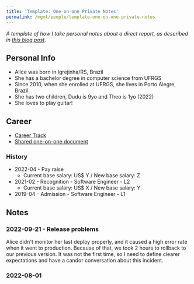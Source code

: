```yaml
---
title: 'Template: One-on-one Private Notes'
permalink: /mgmt/people/template-one-on-one-private-notes
---
```


*A template of how I take personal notes about a direct report, as described in [this blog post](/taking-notes-of-one-on-ones)*.

## Personal Info
- Alice was born in Igrejinha/RS, Brazil
- She has a bachelor degree in computer science from UFRGS
- Since 2010, when she enrolled at UFRGS, she lives in Porto Alegre, Brazil
- She has two children, Dudu is 9yo and Theo is 1yo (2022)
- She loves to play guitar!

## Career
- [Career Track](/mgmt/swe/template-career-track)
- [Shared one-on-one document](/mgmt/people/template-one-on-one-shared-document)

### History
- 2022-04 - Pay raise
	- Current base salary: US$ Y / New base salary: Z
- 2021-02 - Recognition - Software Engineer - L2
	- Current base salary: US$ X / New base salary: Y
- 2019-04 - Admission - Software Engineer - L1

## Notes

### 2022-09-21 - Release problems

Alice didn't monitor her last deploy properly, and it caused a high error rate when it went to production. Because of that, we took 2 hours to rollback to our previous version. It was not the first time, so I need to define clearer expectations and have a candor conversation about this incident.

### 2022-08-01

